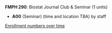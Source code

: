 **FMPH 290**: Biostat Journal Club & Seminar (1 units)

- **A00** (Seminar) (time and location TBA) by staff

[Enrollment numbers over time](./FMPH290.tsv)
